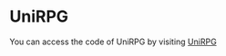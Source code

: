 # UniRPG
You can access the code of UniRPG by visiting [UniRPG](https://github.com/phddamuge/UniRPG)

